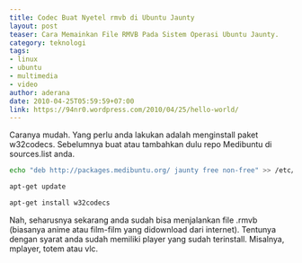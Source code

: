 ```yaml
---
title: Codec Buat Nyetel rmvb di Ubuntu Jaunty
layout: post
teaser: Cara Memainkan File RMVB Pada Sistem Operasi Ubuntu Jaunty.
category: teknologi
tags:
- linux
- ubuntu
- multimedia
- video
author: aderana
date: 2010-04-25T05:59:59+07:00
link: https://94nr0.wordpress.com/2010/04/25/hello-world/
---
```


Caranya mudah. Yang perlu anda lakukan adalah menginstall paket w32codecs. Sebelumnya buat atau tambahkan dulu repo Medibuntu di sources.list anda.

```bash
echo "deb http://packages.medibuntu.org/ jaunty free non-free" >> /etc/apt/sources.list

apt-get update

apt-get install w32codecs
```

Nah, seharusnya sekarang anda sudah bisa menjalankan file .rmvb (biasanya anime atau film-film yang didownload dari internet). Tentunya dengan syarat anda sudah memiliki player yang sudah terinstall. Misalnya, mplayer, totem atau vlc.